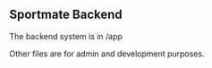 Sportmate Backend
-----------------

The backend system is in /app

Other files are for admin and development purposes.